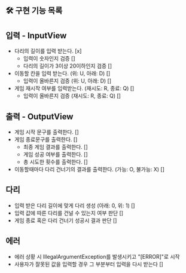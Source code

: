 ## 🛠 구현 기능 목록

## 입력 - InputView
- 다리의 길이를 입력 받는다. [x]
  - 입력이 숫자인지 검증 []
  - 다리의 길이가 3이상 20이하인지 검증 []
- 이동할 칸을 입력 받는다. (위: U, 아래: D) []
  - 입력이 올바른지 검증 (위: U, 아래: D) []
- 게임 재시작 여부를 입력받는다. (재시도: R, 종료: Q) []
  - 입력이 올바른지 검증 (재시도: R, 종료: Q) []

## 출력 - OutputView
- 게임 시작 문구를 출력한다. []
- 게임 종료문구를 출력한다. []
  - 최종 게임 결과를 출력한다. []
  - 게임 성공 여부를 출력한다. []
  - 총 시도한 횟수를 출력한다. []
- 이동할때마다 다리 건너기의 결과를 출력한다. (가능: O, 불가능: X) []

## 다리
- 입력 받은 다리 길이에 맞게 다리 생성 (아래: 0, 위: 1) []
- 입력 값에 따른 다리를 건널 수 있는지 여부 판단 []
- 게임 종료 혹은 다리 건너기 성공시 결과 판단 []

## 에러
- 에러 상황 시 IllegalArgumentException를 발생시키고 "[ERROR]"로 시작
- 사용자가 잘못된 값을 입력할 경우 그 부분부터 입력을 다시 받는다 []